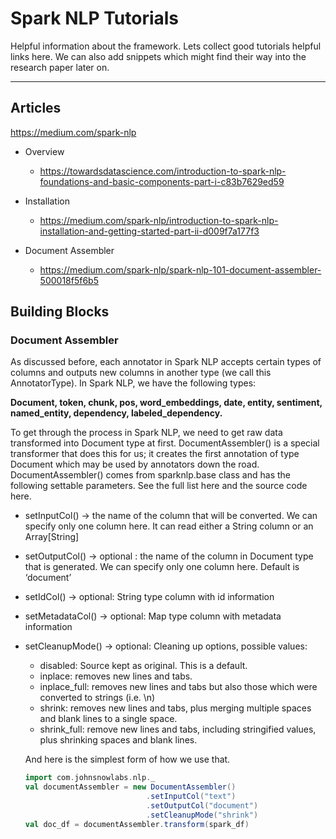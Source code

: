 # Spark NLP Tutorials
Helpful information about the framework. Lets collect good tutorials helpful links here. We can also add snippets which might find their way into the research paper later on. 

***
## Articles

https://medium.com/spark-nlp

- Overview

  - https://towardsdatascience.com/introduction-to-spark-nlp-foundations-and-basic-components-part-i-c83b7629ed59
- Installation

  - https://medium.com/spark-nlp/introduction-to-spark-nlp-installation-and-getting-started-part-ii-d009f7a177f3
- Document Assembler
  - https://medium.com/spark-nlp/spark-nlp-101-document-assembler-500018f5f6b5

## Building Blocks

### Document Assembler
As discussed before, each annotator in Spark NLP accepts certain types of columns and outputs new columns in another type (we call this AnnotatorType). In Spark NLP, we have the following types:

**Document, token, chunk, pos, word_embeddings, date, entity, sentiment, named_entity, dependency, labeled_dependency.**

To get through the process in Spark NLP, we need to get raw data transformed into Document type at first. DocumentAssembler() is a special transformer that does this for us; it creates the first annotation of type Document which may be used by annotators down the road. DocumentAssembler() comes from sparknlp.base class and has the following settable parameters. See the full list here and the source code here.

- setInputCol() -> the name of the column that will be converted. We can specify only one column here. It can read either a String column or an Array[String]

- setOutputCol() -> optional : the name of the column in Document type that is generated. We can specify only one column here. Default is ‘document’

- setIdCol() -> optional: String type column with id information

- setMetadataCol() -> optional: Map type column with metadata information

- setCleanupMode() -> optional: Cleaning up options, possible values:

  - disabled: Source kept as original. This is a default.
  - inplace: removes new lines and tabs.
  - inplace_full: removes new lines and tabs but also those which were converted to strings (i.e. \n)
  - shrink: removes new lines and tabs, plus merging multiple spaces and blank lines to a single space.
  - shrink_full: remove new lines and tabs, including stringified values, plus shrinking spaces and blank lines.

  And here is the simplest form of how we use that.

  ```scala
  import com.johnsnowlabs.nlp._
  val documentAssembler = new DocumentAssembler()               
                             .setInputCol("text")     
                             .setOutputCol("document")     
                             .setCleanupMode("shrink")
  val doc_df = documentAssembler.transform(spark_df)
  ```

  

